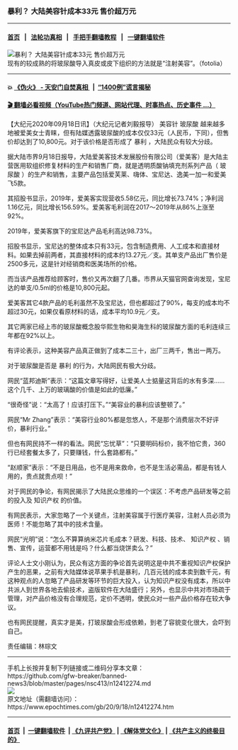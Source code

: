 ### 暴利？ 大陆美容针成本33元 售价超万元
------------------------

#### [首页](https://github.com/gfw-breaker/banned-news3/blob/master/README.md) &nbsp;&nbsp;|&nbsp;&nbsp; [法轮功真相](https://github.com/begood0513/basic/blob/master/README.md)  &nbsp;&nbsp;|&nbsp;&nbsp; [手把手翻墙教程](https://github.com/gfw-breaker/guides/wiki)  &nbsp;&nbsp;|&nbsp;&nbsp; [一键翻墙软件](https://github.com/gfw-breaker/nogfw/blob/master/README.md)  



<div><img alt="暴利？ 大陆美容针成本33元 售价超万元" class="attachment-djy_600_400 size-djy_600_400 wp-post-image" src="https://i.epochtimes.com/assets/uploads/2016/03/1509301454232483-600x400.jpg"/>
<div class="caption">
 现有的较成熟的将玻尿酸导入真皮或皮下组织的方法就是“注射美容”。（fotolia）
</div></div><hr/>

#### 💥 [《伪火》 - 天安门自焚真相 ](http://158.247.195.190:10000/videos/blog/weihuo.html)&nbsp; |&nbsp; [“1400例”谎言揭秘  ](http://158.247.195.190:10000/videos/blog/jiexi1400.html)

#### [ 🎬  翻墙必看视频（YouTube热门频道、网站代理、时事热点、历史事件 ...）](https://github.com/gfw-breaker/links/blob/master/banned.md)

<div><p>
 【大纪元2020年09月18日讯】（大纪元记者刘毅报导）
 <ok href="https://www.epochtimes.com/gb/tag/%E7%BE%8E%E5%AE%B9%E9%92%88.html">
  美容针
 </ok>
 <ok href="https://www.epochtimes.com/gb/tag/%E7%8E%BB%E5%B0%BF%E9%85%B8.html">
  玻尿酸
 </ok>
 越来越多地被爱美女士青睐，但有陆媒透露玻尿酸的成本仅仅33元（人民币，下同），但售价却达到了10,800元。对于该价格是否形成了
 <ok href="https://www.epochtimes.com/gb/tag/%E6%9A%B4%E5%88%A9.html">
  暴利
 </ok>
 ，大陆民众有较大分歧。
</p>
<p>
 据大陆市界9月18日报导，大陆爱美客技术发展股份有限公司（爱美客）是大陆主营医用软组织修复材料的生产和销售厂商，就是透明质酸钠填充剂系列产品（
 <ok href="https://www.epochtimes.com/gb/tag/%E7%8E%BB%E5%B0%BF%E9%85%B8.html">
  玻尿酸
 </ok>
 ）的生产和销售，主要产品包括爱芙莱、嗨体、宝尼达、逸美一加一和爱美飞5款。
</p>
<p>
 其招股书显示，2019年，爱美客实现营收5.58亿元，同比增长73.74%；净利润1.16亿元，同比增长156.59%。爱美客毛利润在2017～2019年从86%上涨至92%。
</p>
<p>
 2019年，爱美客旗下的宝尼达产品毛利高达98.73%。
</p>
<p>
 招股书显示，宝尼达的整体成本只有33元，包含制造费用、人工成本和直接材料。如果去掉前两者，其直接材料的成本约13.27元／支。其单支产品出厂售价是2500多元，这是针对经销商和医美场所的价格。
</p>
<p>
 而当该产品推荐给顾客时，售价又再次翻了几番。市界从天猫官网查询发现，宝尼达的单支/0.5ml的价格是10,800元起。
</p>
<p>
 爱美客其它4款产品的毛利虽然不及宝尼达，但也都超过了90%，每支的成本均不超过30元，如果仅看原材料的话，成本平均10.9元／支。
</p>
<p>
 其它两家已经上市的玻尿酸概念股华熙生物和昊海生科的玻尿酸方面的毛利连续三年都在92%以上。
</p>
<p>
 有评论表示，这种美容产品真正做到了成本二三十，出厂三两千，售出一两万。
</p>
<p>
 对于玻尿酸是否是
 <ok href="https://www.epochtimes.com/gb/tag/%E6%9A%B4%E5%88%A9.html">
  暴利
 </ok>
 的行为，大陆网民有极大分歧。
</p>
<p>
 网民“蓝邦迪斯”表示：“这篇文章写得好，让爱美人士掂量这背后的水有多深……这个几千、上万的玻璃酸的价值是如此的低廉。”
</p>
<p>
 “很奇怪”说：“太高了！应该打压下。”“美容业的暴利应该整顿了。”
</p>
<p>
 网民“Mr Zhang”表示：“美容行业80%都是忽悠人，不是那个消费层次不好评价，暴利行业。”
</p>
<p>
 但也有网民持不一样的看法。网民“忘忧草”：“只要明码标价，我不怕它贵，360行已经套餐太多了，只要赚钱，什么套路都有。”
</p>
<p>
 “赵顺家”表示：“不是日用品，也不是用来救命，也不是生活必需品，都是有钱人用的，贵点就贵点呗！”
</p>
<p>
 对于网民的争论，有网民揭示了大陆民众思维的一个误区：不考虑产品研发等之前的投入及
 <ok href="https://www.epochtimes.com/gb/tag/%E7%9F%A5%E8%AF%86%E4%BA%A7%E6%9D%83.html">
  知识产权
 </ok>
 的价值。
</p>
<p>
 有网民表示，大家忽略了一个关键点，注射美容属于行医疗美容，注射人员必须为医师！不能忽略了其中的技术含量。
</p>
<p>
 网民“光明”说：“怎么不算算纳米芯片毛成本？研发、科技、技术、
 <ok href="https://www.epochtimes.com/gb/tag/%E7%9F%A5%E8%AF%86%E4%BA%A7%E6%9D%83.html">
  知识产权
 </ok>
 、销售、宣传，运营都不用钱是吗？什么都当烧饼卖么？”
</p>
<p>
 评论人士文小刚认为，民众有这方面的争论首先说明这是中共不重视知识产权保护产生的恶果，之前有大陆媒体说苹果手机是暴利，几百元钱的成本卖到数千元，有这种观点的人忽略了产品研发等环节的巨大投入，认为知识产权没有成本，所以中共派人到世界各地去偷技术，盗版软件在大陆盛行；另外，也显示中共对市场疏于管理，对产品价格没有合理规范，定价不透明，使民众对一些产品价格存在较大争议。
</p>
<p>
 也有网民提醒，真实才是美，打玻尿酸会形成依赖，到老了容貌变化很大，会吓到自己。
</p>
<p>
 责任编辑：林琮文
</p>
</div>
<hr/>
手机上长按并复制下列链接或二维码分享本文章：<br/>
https://github.com/gfw-breaker/banned-news3/blob/master/pages/nsc413/n12412274.md <br/>
<a href='https://github.com/gfw-breaker/banned-news3/blob/master/pages/nsc413/n12412274.md'><img src='https://github.com/gfw-breaker/banned-news3/blob/master/pages/nsc413/n12412274.md.png'/></a> <br/>
原文地址（需翻墙访问）：https://www.epochtimes.com/gb/20/9/18/n12412274.htm


------------------------
#### [首页](https://github.com/gfw-breaker/banned-news3/blob/master/README.md) &nbsp;|&nbsp; [一键翻墙软件](https://github.com/gfw-breaker/nogfw/blob/master/README.md) &nbsp;| [《九评共产党》](https://github.com/gfw-breaker/9ping.md/blob/master/README.md#九评之一评共产党是什么) | [《解体党文化》](https://github.com/gfw-breaker/jtdwh.md/blob/master/README.md) | [《共产主义的终极目的》](https://github.com/gfw-breaker/gczydzjmd.md/blob/master/README.md)


<img src='http://gfw-breaker.win/banned-news3/pages/nsc413/n12412274.md' width='0px' height='0px'/>